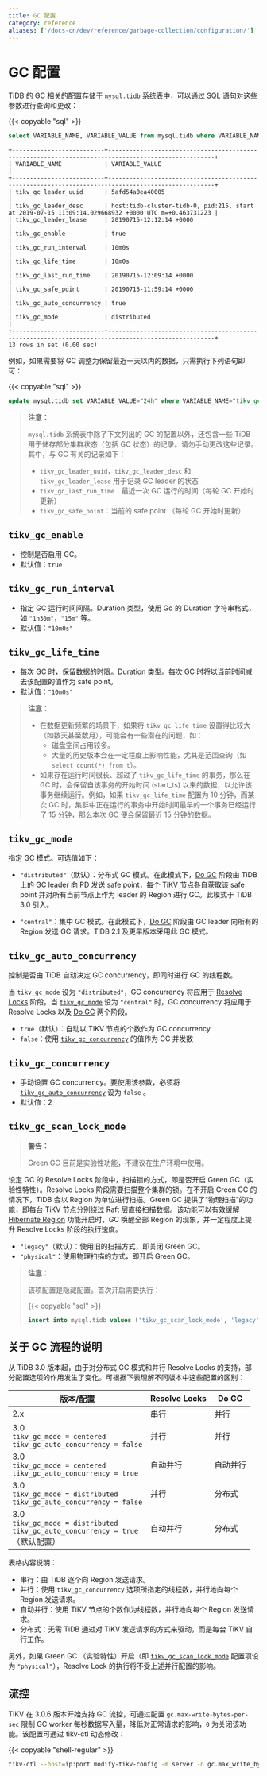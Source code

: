 ```yaml
---
title: GC 配置
category: reference
aliases: ['/docs-cn/dev/reference/garbage-collection/configuration/']
---
```


# GC 配置

TiDB 的 GC 相关的配置存储于 `mysql.tidb` 系统表中，可以通过 SQL 语句对这些参数进行查询和更改：

{{< copyable "sql" >}}

```sql
select VARIABLE_NAME, VARIABLE_VALUE from mysql.tidb where VARIABLE_NAME like "tikv_gc%";
```

```
+--------------------------+----------------------------------------------------------------------------------------------------+
| VARIABLE_NAME            | VARIABLE_VALUE                                                                                     |
+--------------------------+----------------------------------------------------------------------------------------------------+
| tikv_gc_leader_uuid      | 5afd54a0ea40005                                                                                    |
| tikv_gc_leader_desc      | host:tidb-cluster-tidb-0, pid:215, start at 2019-07-15 11:09:14.029668932 +0000 UTC m=+0.463731223 |
| tikv_gc_leader_lease     | 20190715-12:12:14 +0000                                                                            |
| tikv_gc_enable           | true                                                                                               |
| tikv_gc_run_interval     | 10m0s                                                                                              |
| tikv_gc_life_time        | 10m0s                                                                                              |
| tikv_gc_last_run_time    | 20190715-12:09:14 +0000                                                                            |
| tikv_gc_safe_point       | 20190715-11:59:14 +0000                                                                            |
| tikv_gc_auto_concurrency | true                                                                                               |
| tikv_gc_mode             | distributed                                                                                        |
+--------------------------+----------------------------------------------------------------------------------------------------+
13 rows in set (0.00 sec)
```

例如，如果需要将 GC 调整为保留最近一天以内的数据，只需执行下列语句即可：

{{< copyable "sql" >}}

```sql
update mysql.tidb set VARIABLE_VALUE="24h" where VARIABLE_NAME="tikv_gc_life_time";
```

> **注意：**
>
> `mysql.tidb` 系统表中除了下文列出的 GC 的配置以外，还包含一些 TiDB 用于储存部分集群状态（包括 GC 状态）的记录。请勿手动更改这些记录。其中，与 GC 有关的记录如下：
>
> - `tikv_gc_leader_uuid`，`tikv_gc_leader_desc` 和 `tikv_gc_leader_lease` 用于记录 GC leader 的状态
> - `tikv_gc_last_run_time`：最近一次 GC 运行的时间（每轮 GC 开始时更新）
> - `tikv_gc_safe_point`：当前的 safe point （每轮 GC 开始时更新）

## `tikv_gc_enable`

- 控制是否启用 GC。
- 默认值：`true`

## `tikv_gc_run_interval`

- 指定 GC 运行时间间隔。Duration 类型，使用 Go 的 Duration 字符串格式，如 `"1h30m"`，`"15m"` 等。
- 默认值：`"10m0s"`

## `tikv_gc_life_time`

- 每次 GC 时，保留数据的时限。Duration 类型。每次 GC 时将以当前时间减去该配置的值作为 safe point。
- 默认值：`"10m0s"`

> **注意：**
>
> - 在数据更新频繁的场景下，如果将 `tikv_gc_life_time` 设置得比较大（如数天甚至数月），可能会有一些潜在的问题，如：
>     - 磁盘空间占用较多。
>     - 大量的历史版本会在一定程度上影响性能，尤其是范围查询（如 `select count(*) from t`）。
> - 如果存在运行时间很长、超过了 `tikv_gc_life_time` 的事务，那么在 GC 时，会保留自该事务的开始时间 (start_ts) 以来的数据，以允许该事务继续运行。例如，如果 `tikv_gc_life_time` 配置为 10 分钟，而某次 GC 时，集群中正在运行的事务中开始时间最早的一个事务已经运行了 15 分钟，那么本次 GC 便会保留最近 15 分钟的数据。

## `tikv_gc_mode`

指定 GC 模式。可选值如下：

- `"distributed"`（默认）：分布式 GC 模式。在此模式下，[Do GC](/garbage-collection-overview.md#do-gc) 阶段由 TiDB 上的 GC leader 向 PD 发送 safe point，每个 TiKV 节点各自获取该 safe point 并对所有当前节点上作为 leader 的 Region 进行 GC。此模式于 TiDB 3.0 引入。

- `"central"`：集中 GC 模式。在此模式下，[Do GC](/garbage-collection-overview.md#do-gc) 阶段由 GC leader 向所有的 Region 发送 GC 请求。TiDB 2.1 及更早版本采用此 GC 模式。

## `tikv_gc_auto_concurrency`

控制是否由 TiDB 自动决定 GC concurrency，即同时进行 GC 的线程数。

当 `tikv_gc_mode` 设为 `"distributed"`，GC concurrency 将应用于 [Resolve Locks](/garbage-collection-overview.md#resolve-locks) 阶段。当 [`tikv_gc_mode`](#tikv_gc_mode) 设为 `"central"` 时，GC concurrency 将应用于 Resolve Locks 以及 [Do GC](/garbage-collection-overview.md#do-gc) 两个阶段。

- `true`（默认）：自动以 TiKV 节点的个数作为 GC concurrency
- `false`：使用 [`tikv_gc_concurrency`](#tikv_gc_concurrency) 的值作为 GC 并发数

## `tikv_gc_concurrency`

- 手动设置 GC concurrency。要使用该参数，必须将 [`tikv_gc_auto_concurrency`](#tikv_gc_auto_concurrency) 设为 `false` 。
- 默认值：2

## `tikv_gc_scan_lock_mode`

> **警告：**
>
> Green GC 目前是实验性功能，不建议在生产环境中使用。

设定 GC 的 Resolve Locks 阶段中，扫描锁的方式，即是否开启 Green GC（实验性特性）。Resolve Locks 阶段需要扫描整个集群的锁。在不开启 Green GC 的情况下，TiDB 会以 Region 为单位进行扫描。Green GC 提供了“物理扫描”的功能，即每台 TiKV 节点分别绕过 Raft 层直接扫描数据。该功能可以有效缓解 [Hibernate Region](/tikv-configuration-file.md#raftstorehibernate-regions-实验特性) 功能开启时，GC 唤醒全部 Region 的现象，并一定程度上提升 Resolve Locks 阶段的执行速度。

- `"legacy"`（默认）：使用旧的扫描方式，即关闭 Green GC。
- `"physical"`：使用物理扫描的方式，即开启 Green GC。

> **注意：**
> 
> 该项配置是隐藏配置。首次开启需要执行：
> 
> {{< copyable "sql" >}}
> 
> ```sql
> insert into mysql.tidb values ('tikv_gc_scan_lock_mode', 'legacy', '');
> ```

## 关于 GC 流程的说明

从 TiDB 3.0 版本起，由于对分布式 GC 模式和并行 Resolve Locks 的支持，部分配置选项的作用发生了变化。可根据下表理解不同版本中这些配置的区别：

| 版本/配置          |  Resolve Locks          |  Do GC  |
|-------------------|---------------|----------------|
| 2.x               | 串行 | 并行 |
| 3.0 <br/> `tikv_gc_mode = centered` <br/> `tikv_gc_auto_concurrency = false` | 并行 | 并行 |
| 3.0 <br/> `tikv_gc_mode = centered` <br/> `tikv_gc_auto_concurrency = true` | 自动并行 | 自动并行 |
| 3.0 <br/> `tikv_gc_mode = distributed` <br/> `tikv_gc_auto_concurrency = false` | 并行 | 分布式 |
| 3.0 <br/> `tikv_gc_mode = distributed` <br/> `tikv_gc_auto_concurrency = true` <br/> （默认配置） | 自动并行 | 分布式 |

表格内容说明：

- 串行：由 TiDB 逐个向 Region 发送请求。
- 并行：使用 `tikv_gc_concurrency` 选项所指定的线程数，并行地向每个 Region 发送请求。
- 自动并行：使用 TiKV 节点的个数作为线程数，并行地向每个 Region 发送请求。
- 分布式：无需 TiDB 通过对 TiKV 发送请求的方式来驱动，而是每台 TiKV 自行工作。

另外，如果 Green GC （实验特性）开启（即 [`tikv_gc_scan_lock_mode`](#tikv_gc_scan_lock_mode-实验特性) 配置项设为 `"physical"`），Resolve Lock 的执行将不受上述并行配置的影响。

## 流控

TiKV 在 3.0.6 版本开始支持 GC 流控，可通过配置 `gc.max-write-bytes-per-sec` 限制 GC worker 每秒数据写入量，降低对正常请求的影响，`0` 为关闭该功能。该配置可通过 tikv-ctl 动态修改：

{{< copyable "shell-regular" >}}

```bash
tikv-ctl --host=ip:port modify-tikv-config -m server -n gc.max_write_bytes_per_sec -v 10MB
```
